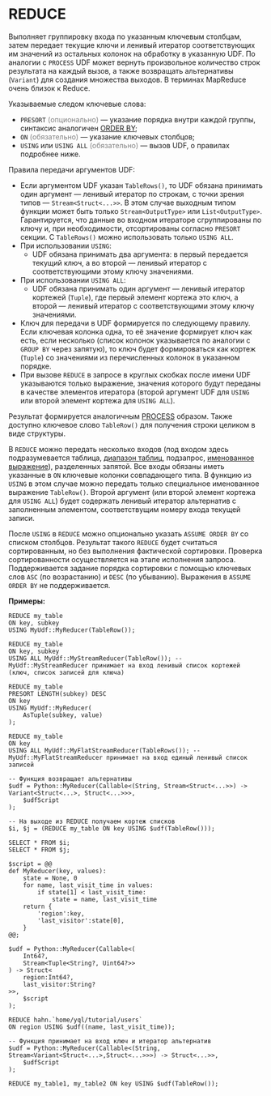 # REDUCE

Выполняет группировку входа по указанным ключевым столбцам, затем передает текущие ключи и ленивый итератор соответствующих им значений из остальных колонок на обработку в указанную UDF. По аналогии с `PROCESS` UDF может вернуть произвольное количество строк результата на каждый вызов, а также возвращать альтернативы (`Variant`) для создания множества выходов. В терминах MapReduce  очень близок к Reduce.

Указываемые следом ключевые слова:

* `PRESORT` <span style="color: gray;">(опционально)</span> — указание порядка внутри каждой группы, синтаксис аналогичен [ORDER BY](select.md#orderby);
* `ON` <span style="color: gray;">(обязательно)</span> — указание ключевых столбцов;
* `USING` или `USING ALL` <span style="color: gray;">(обязательно)</span> — вызов UDF, о правилах подробнее ниже.

Правила передачи аргументов UDF:

* Если аргументом UDF указан `TableRows()`, то UDF обязана принимать один аргумент — ленивый итератор по строкам, с точки зрения типов — `Stream<Struct<...>>`. В этом случае выходным типом функции может быть только `Stream<OutputType>` или `List<OutputType>`. Гарантируется, что данные во входном итераторе сгруппированы по ключу и, при необходимости, отсортированы согласно `PRESORT` секции. С `TableRows()` можно использовать только `USING ALL`.
* При использовании `USING`:
    * UDF обязана принимать два аргумента: в первый передается текущий ключ, а во второй — ленивый итератор с соответствующими этому ключу значениями.
* При использовании `USING ALL`:
    * UDF обязана принимать один аргумент — ленивый итератор кортежей (`Tuple`), где первый элемент кортежа это ключ, а второй — ленивый итератор с соответствующими этому ключу значениями.
* Ключ для передачи в UDF формируется по следующему правилу. Если ключевая колонка одна, то её значение формирует ключ как есть, если несколько (список колонок указывается по аналогии с `GROUP BY` через запятую), то ключ будет формироваться как кортеж (`Tuple`) со значениями из перечисленных колонок в указанном порядке.
* При вызове `REDUCE` в запросе в круглых скобках после имени UDF указываются только выражение, значения которого будут переданы в качестве элементов итератора (второй аргумент UDF для `USING` или второй элемент кортежа для `USING ALL`).

Результат формируется аналогичным [PROCESS](process.md) образом. Также доступно ключевое слово `TableRow()` для получения строки целиком в виде структуры.

В `REDUCE` можно передать несколько входов (под входом здесь подразумевается таблица, [диапазон таблиц](select.md#range), подзапрос, [именованное выражение](expressions.md#named-nodes)), разделенных запятой. Все входы обязаны иметь указанные в `ON` ключевые колонки совпадающего типа. В функцию из `USING` в этом случае можно передать только специальное именованное выражение `TableRow()`. Второй аргумент (или второй элемент кортежа для `USING ALL`) будет содержать ленивый итератор альтернатив с заполненным элементом, соответствущим номеру входа текущей записи.

После `USING` в `REDUCE` можно опционально указать `ASSUME ORDER BY` со списком столбцов. Результат такого `REDUCE` будет считаться сортированным, но без выполнения фактической сортировки. Проверка сортированности осуществляется на этапе исполнения запроса. Поддерживается задание порядка сортировки с помощью ключевых слов `ASC` (по возрастанию) и `DESC` (по убыванию). Выражения в `ASSUME ORDER BY` не поддерживается.

**Примеры:**
``` yql
REDUCE my_table
ON key, subkey
USING MyUdf::MyReducer(TableRow());
```

``` yql
REDUCE my_table
ON key, subkey
USING ALL MyUdf::MyStreamReducer(TableRow()); -- MyUdf::MyStreamReducer принимает на вход ленивый список кортежей (ключ, список записей для ключа)
```

``` yql
REDUCE my_table
PRESORT LENGTH(subkey) DESC
ON key
USING MyUdf::MyReducer(
    AsTuple(subkey, value)
);
```

``` yql
REDUCE my_table
ON key
USING ALL MyUdf::MyFlatStreamReducer(TableRows()); -- MyUdf::MyFlatStreamReducer принимает на вход единый ленивый список записей
```

``` yql
-- Функция возвращает альтернативы
$udf = Python::MyReducer(Callable<(String, Stream<Struct<...>>) -> Variant<Struct<...>, Struct<...>>>,
    $udfScript
);

-- На выходе из REDUCE получаем кортеж списков
$i, $j = (REDUCE my_table ON key USING $udf(TableRow()));

SELECT * FROM $i;
SELECT * FROM $j;
```


``` yql
$script = @@
def MyReducer(key, values):
    state = None, 0
    for name, last_visit_time in values:
        if state[1] < last_visit_time:
            state = name, last_visit_time
    return {
        'region':key,
        'last_visitor':state[0],
    }
@@;

$udf = Python::MyReducer(Callable<(
    Int64?,
    Stream<Tuple<String?, Uint64?>>
) -> Struct<
    region:Int64?,
    last_visitor:String?
>>,
    $script
);

REDUCE hahn.`home/yql/tutorial/users`
ON region USING $udf((name, last_visit_time));
```

``` yql
-- Функция принимает на вход ключ и итератор альтернатив
$udf = Python::MyReducer(Callable<(String, Stream<Variant<Struct<...>,Struct<...>>>) -> Struct<...>>,
    $udfScript
);

REDUCE my_table1, my_table2 ON key USING $udf(TableRow());
```


<!--Примеры из tutorial:

* [Python UDF](https://cluster-name.yql/Tutorial/yt_26_Reduce_with_libra)
* [C++ UDF](https://cluster-name.yql/Tutorial/yt_27_Reduce_with_ralib)-->
